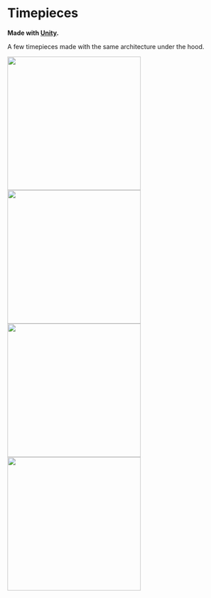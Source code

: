 Timepieces 
========================
<strong>Made with <a href="http://unity3d.com/">Unity</a>.</strong>

A few timepieces made with the same architecture under the hood.

<img src="https://lh5.googleusercontent.com/HrFbQpGaPDA5mf6jE83SPFhZvq23RO08HLto0Ik5JSoP9UGPPETJqBqJHETkLCD3Z8Hw7A=w1498-h776" width="300">
<img src="https://lh3.googleusercontent.com/0B2Y6pKvlpSVFfEARlHNvuuGwW6yFfsXT6Y2RjpKIuBsl1uy2A_bJTXUtWOijTGzwBw5dA=w1498-h776" width="300">
<img src="https://lh5.googleusercontent.com/Y445DRYoVuN2sU2VDYOiEBVuQJAOC_qvncQaCr9QPY3Ir_J3IXaOx9g8SCdTSjQwimvgOQ=s190" width="300">
<img src="https://lh5.googleusercontent.com/YLqCM_PPOQzMwjXpfFE4qsmDh7rJjirE7JQmaGNepHvkwmBeM0KDeLvPtlr_tKHkSS3qKQ=w1498-h776" width="300">